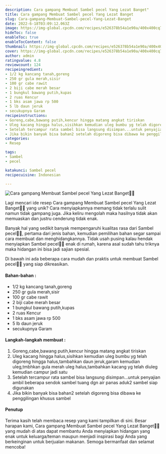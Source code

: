 ```yaml
---
description: Cara gampang Membuat Sambel pecel Yang Lezat Banget"
title: Cara gampang Membuat Sambel pecel Yang Lezat Banget
slug: Cara-gampang-Membuat-Sambel-pecel-Yang-Lezat-Banget
date: 2022-6-18T03:09:12.063Z
image: https://img-global.cpcdn.com/recipes/e526378b54a1e90a/400x400cq70/photo.jpg
hideToc: false
enableToc: true
enableTocContent: false
thumbnail: https://img-global.cpcdn.com/recipes/e526378b54a1e90a/400x400cq70/photo.jpg
cover: https://img-global.cpcdn.com/recipes/e526378b54a1e90a/400x400cq70/photo.jpg
author: admin
ratingvalue: 4.8
reviewcount: 124
recipeingredient:
- 1/2 kg kancang tanah,goreng
- 250 gr gula merah,sisir
- 100 gr cabe rawit
- 2 biji cabe merah besar
- 1 bungkul bawang putih,kupas
- 2 ruas Kencur
- 1 bks asam jawa rp 500
- 5 lb daun jeruk
- secukupnya Garam
recipeinstructions:
- Goreng,cabe,bawang putih,kencur hingga matang angkat tiriskan
- Uleg kacang hingga halus,sisihkan kemudian uleg bumbu yg telah digoreng hingga halus,tambahkan daun jeruk,garam kemudian uleg,tmbhkan gula merah uleg halus,tambahkan kacang yg telah diuleg kemudian campur jadi satu
- Setelah tercampur rata sambel bisa langsung disimpan...untuk penyajian ambil beberapa sendok sambel tuang dgn air panas aduk2 sambel siap digunakan
- Jika bikin banyak bisa bahan2 setelah digoreng bisa dibawa ke penggilingan khusus sambel
categories:
- Resep

tags:
- Sambel
- pecel

katakunci: Sambel pecel
recipecuisine: Indonesian

---
```


![Cara gampang Membuat Sambel pecel Yang Lezat Banget👩‍🍳](https://img-global.cpcdn.com/recipes/e526378b54a1e90a/400x400cq70/photo.jpg)

Lagi mencari ide resep Cara gampang Membuat Sambel pecel Yang Lezat Banget👩‍🍳 yang unik? Cara menyiapkannya memang tidak terlalu sulit namun tidak gampang juga. Jika keliru mengolah maka hasilnya tidak akan memuaskan dan justru cenderung tidak enak.

Banyak hal yang sedikit banyak mempengaruhi kualitas rasa dari Sambel pecel👩‍🍳, pertama dari jenis bahan, kemudian pemilihan bahan segar sampai cara membuat dan menghidangkannya. Tidak usah pusing kalau hendak menyiapkan Sambel pecel👩‍🍳 enak di rumah, karena asal sudah tahu triknya maka hidangan ini bisa jadi sajian spesial.

Di bawah ini ada beberapa cara mudah dan praktis untuk membuat Sambel pecel👩‍🍳 yang siap dikreasikan.

<!--inarticleads1-->

#### Bahan-bahan :

- 1/2 kg kancang tanah,goreng
- 250 gr gula merah,sisir
- 100 gr cabe rawit
- 2 biji cabe merah besar
- 1 bungkul bawang putih,kupas
- 2 ruas Kencur
- 1 bks asam jawa rp 500
- 5 lb daun jeruk
- secukupnya Garam

<!--inarticleads2-->

#### Langkah-langkah membuat :

1. Goreng,cabe,bawang putih,kencur hingga matang angkat tiriskan
1. Uleg kacang hingga halus,sisihkan kemudian uleg bumbu yg telah digoreng hingga halus,tambahkan daun jeruk,garam kemudian uleg,tmbhkan gula merah uleg halus,tambahkan kacang yg telah diuleg kemudian campur jadi satu
1. Setelah tercampur rata sambel bisa langsung disimpan...untuk penyajian ambil beberapa sendok sambel tuang dgn air panas aduk2 sambel siap digunakan
1. Jika bikin banyak bisa bahan2 setelah digoreng bisa dibawa ke penggilingan khusus sambel

#### Penutup

Terima kasih telah membaca resep yang kami tampilkan di sini. Besar harapan kami, Cara gampang Membuat Sambel pecel Yang Lezat Banget👩‍🍳 yang mudah di atas dapat membantu Anda menyiapkan hidangan yang enak untuk keluarga/teman maupun menjadi inspirasi bagi Anda yang berkeinginan untuk berjualan makanan. Semoga bermanfaat dan selamat mencoba!
